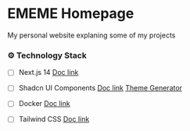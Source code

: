 # EMEME Homepage

My personal website explaning some of my projects

### ⚙️ Technology Stack

- [ ] Next.js 14 [Doc link](https://nextjs.org/)
- [ ] Shadcn UI Components [Doc link](https://ui.shadcn.com/examples/dashboard) [Theme Generator](https://zippystarter.com/tools/shadcn-ui-theme-generator)
- [ ] Docker [Doc link](https://www.docker.com/)
- [ ] Tailwind CSS [Doc link](https://tailwindcss.com/)

